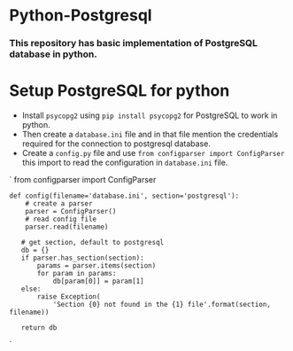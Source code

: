 # Python-Postgresql
### This repository has basic implementation of PostgreSQL database in python.


# Setup PostgreSQL for python
- Install  `psycopg2` using `pip install psycopg2` for PostgreSQL to work in python.
- Then create a `database.ini` file and in that file mention the credentials required for the connection to postgresql database.
- Create a `config.py` file and use `from configparser import ConfigParser` this import to read the configuration in `database.ini` file.


` from configparser import ConfigParser                                      
    
    def config(filename='database.ini', section='postgresql'):
        # create a parser
        parser = ConfigParser()
        # read config file
        parser.read(filename)
    
       # get section, default to postgresql
       db = {}
       if parser.has_section(section):
           params = parser.items(section)
           for param in params:
               db[param[0]] = param[1]
       else:
           raise Exception(
               'Section {0} not found in the {1} file'.format(section, filename))
   
       return db
`
